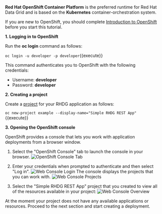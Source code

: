 **Red Hat OpenShift Container Platform** is the preferred runtime for Red Hat Data Grid and is based on the **Kubernetes** container-orchestration system.

If you are new to OpenShift, you should complete [Introduction to OpenShift]( https://learn.openshift.com/introduction/) before you start this tutorial.


**1. Logging in to OpenShift**

Run the **oc login** command as follows:

`oc login -u developer -p developer`{{execute}}

This command authenticates you to OpenShift with the following credentials:
* Username: **developer**
* Password: **developer**

**2. Creating a project**

Create a [project](https://docs.openshift.com/container-platform/3.6/architecture/core_concepts/projects_and_users.html#projects) for your RHDG application as follows:

`oc new-project example --display-name="Simple RHDG REST App"`{{execute}}

**3. Opening the OpenShift console**

OpenShift provides a console that lets you work with application deployments from a browser window.

1. Select the "OpenShift Console" tab to launch the console in your browser.
![OpenShift Console Tab](/openshift/assets/middleware/rhoar-getting-started-rhdg/openshift-console-tab.png)

2. Enter your credentials when prompted to authenticate and then select "Log in".
![Web Console Login](/openshift/assets/middleware/rhoar-getting-started-rhdg/login.png)
The console displays the projects that you can work with.
![Web Console Projects](/openshift/assets/middleware/rhoar-getting-started-rhdg/projects.png)

3. Select the "Simple RHDG REST App" project that you created to view all of the resources available in your project:
![Web Console Overview](/openshift/assets/middleware/rhoar-getting-started-rhdg/overview.png)

At the moment your project does not have any available applications or resources. Proceed to the next section and start creating a deployment.

